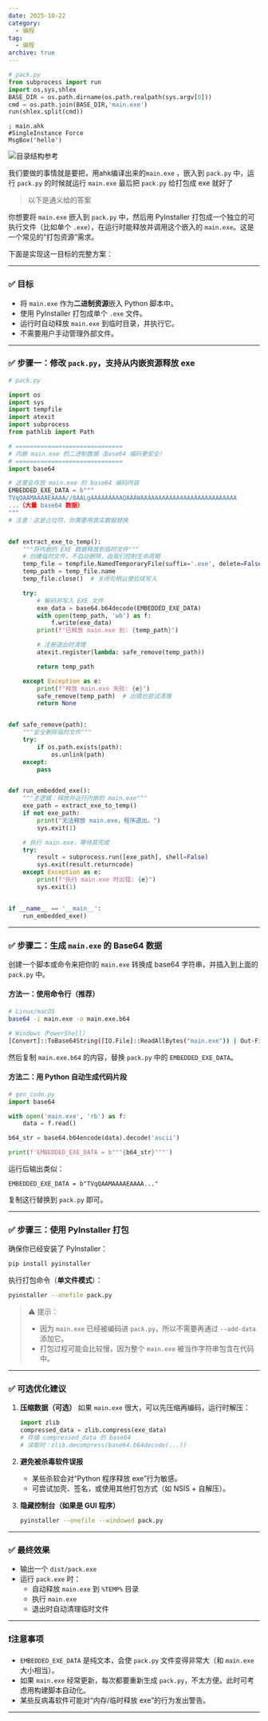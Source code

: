```yaml
---
date: 2025-10-22
category:
  - 编程
tag:
  - 编程
archive: true
---
```



```python
# pack.py
from subprocess import run
import os,sys,shlex
BASE_DIR = os.path.dirname(os.path.realpath(sys.argv[0]))
cmd = os.path.join(BASE_DIR,'main.exe')
run(shlex.split(cmd))
```

```autohotkey
; main.ahk
#SingleInstance Force
MsgBox('hello')
```


![目录结构参考](images/exe嵌入python/目录参考.png)


我们要做的事情就是要把，用ahk编译出来的```main.exe``` ，嵌入到 ```pack.py``` 中，运行 ```pack.py``` 的时候就运行 ```main.exe``` 最后把 ```pack.py``` 给打包成 exe 就好了
> 以下是通义给的答案

你想要将 `main.exe` 嵌入到 `pack.py` 中，然后用 PyInstaller 打包成一个独立的可执行文件（比如单个 `.exe`），在运行时能释放并调用这个嵌入的 `main.exe`。这是一个常见的“打包资源”需求。

下面是实现这一目标的完整方案：

---

### ✅ 目标
- 将 `main.exe` 作为**二进制资源**嵌入 Python 脚本中。
- 使用 PyInstaller 打包成单个 `.exe` 文件。
- 运行时自动释放 `main.exe` 到临时目录，并执行它。
- 不需要用户手动管理外部文件。

---

### ✅ 步骤一：修改 `pack.py`，支持从内嵌资源释放 exe

```python
# pack.py

import os
import sys
import tempfile
import atexit
import subprocess
from pathlib import Path

# ==============================
# 内嵌 main.exe 的二进制数据（Base64 编码更安全）
# ==============================
import base64

# 这里会存放 main.exe 的 base64 编码内容
EMBEDDED_EXE_DATA = b"""
TVqQAAMAAAAEAAAA//8AALgAAAAAAAAAQAAAWAAAAAAAAAAA4AAAAAAAAAAAAAAA
...（大量 base64 数据）
"""
# 注意：这是占位符，你需要用真实数据替换


def extract_exe_to_temp():
    """将内嵌的 EXE 数据释放到临时文件"""
    # 创建临时文件，不自动删除，由我们控制生命周期
    temp_file = tempfile.NamedTemporaryFile(suffix='.exe', delete=False)
    temp_path = temp_file.name
    temp_file.close()  # 关闭句柄以便后续写入

    try:
        # 解码并写入 EXE 文件
        exe_data = base64.b64decode(EMBEDDED_EXE_DATA)
        with open(temp_path, 'wb') as f:
            f.write(exe_data)
        print(f"已释放 main.exe 到: {temp_path}")

        # 注册退出时清理
        atexit.register(lambda: safe_remove(temp_path))

        return temp_path

    except Exception as e:
        print(f"释放 main.exe 失败: {e}")
        safe_remove(temp_path)  # 出错也尝试清理
        return None


def safe_remove(path):
    """安全删除临时文件"""
    try:
        if os.path.exists(path):
            os.unlink(path)
    except:
        pass


def run_embedded_exe():
    """主逻辑：释放并运行内嵌的 main.exe"""
    exe_path = extract_exe_to_temp()
    if not exe_path:
        print("无法释放 main.exe，程序退出。")
        sys.exit(1)

    # 执行 main.exe，等待其完成
    try:
        result = subprocess.run([exe_path], shell=False)
        sys.exit(result.returncode)
    except Exception as e:
        print(f"执行 main.exe 时出错: {e}")
        sys.exit(1)


if __name__ == '__main__':
    run_embedded_exe()
```

---

### ✅ 步骤二：生成 `main.exe` 的 Base64 数据

创建一个脚本或命令来把你的 `main.exe` 转换成 base64 字符串，并插入到上面的 `pack.py` 中。

#### 方法一：使用命令行（推荐）

```bash
# Linux/macOS
base64 -i main.exe -o main.exe.b64

# Windows（PowerShell）
[Convert]::ToBase64String([IO.File]::ReadAllBytes("main.exe")) | Out-File -Encoding ASCII main.exe.b64
```

然后复制 `main.exe.b64` 的内容，替换 `pack.py` 中的 `EMBEDDED_EXE_DATA`。

#### 方法二：用 Python 自动生成代码片段

```python
# gen_code.py
import base64

with open('main.exe', 'rb') as f:
    data = f.read()

b64_str = base64.b64encode(data).decode('ascii')

print(f'EMBEDDED_EXE_DATA = b"""{b64_str}"""')
```

运行后输出类似：

```
EMBEDDED_EXE_DATA = b"TVqQAAMAAAAEAAAA..."
```

复制这行替换到 `pack.py` 即可。

---

### ✅ 步骤三：使用 PyInstaller 打包

确保你已经安装了 PyInstaller：

```bash
pip install pyinstaller
```

执行打包命令（**单文件模式**）：

```bash
pyinstaller --onefile pack.py
```

> ⚠️ 提示：
> - 因为 `main.exe` 已经被编码进 `pack.py`，所以不需要再通过 `--add-data` 添加它。
> - 打包过程可能会比较慢，因为整个 `main.exe` 被当作字符串包含在代码中。

---

### ✅ 可选优化建议

1. **压缩数据（可选）**
   如果 `main.exe` 很大，可以先压缩再编码，运行时解压：

   ```python
   import zlib
   compressed_data = zlib.compress(exe_data)
   # 存储 compressed_data 的 base64
   # 读取时：zlib.decompress(base64.b64decode(...))
   ```

2. **避免被杀毒软件误报**
   - 某些杀软会对“Python 程序释放 exe”行为敏感。
   - 可尝试加壳、签名，或使用其他打包方式（如 NSIS + 自解压）。

3. **隐藏控制台（如果是 GUI 程序）**

   ```bash
   pyinstaller --onefile --windowed pack.py
   ```

---

### ✅ 最终效果

- 输出一个 `dist/pack.exe`
- 运行 `pack.exe` 时：
  - 自动释放 `main.exe` 到 `%TEMP%` 目录
  - 执行 `main.exe`
  - 退出时自动清理临时文件

---

### ❗注意事项

- `EMBEDDED_EXE_DATA` 是纯文本，会使 `pack.py` 文件变得非常大（和 `main.exe` 大小相当）。
- 如果 `main.exe` 经常更新，每次都要重新生成 `pack.py`，不太方便。此时可考虑用构建脚本自动化。
- 某些反病毒软件可能对“内存/临时释放 exe”的行为发出警告。

---

